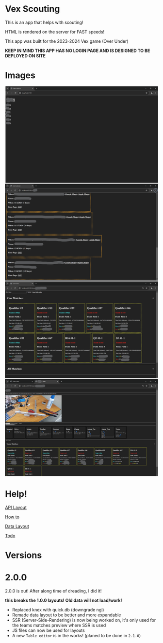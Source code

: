 # Vex Scouting

This is an app that helps with scouting!

HTML is rendered on the server for FAST speeds!

This app was built for the 2023-2024 Vex game (Over Under)

**KEEP IN MIND THIS APP HAS NO LOGIN PAGE AND IS DESIGNED TO BE DEPLOYED ON SITE**

# Images

![Bla](docs/imgs/main.png)
![Bla](docs/imgs/team.png)
![Bla](docs/imgs/time.png)
![Bla](docs/imgs/teamInfo.png)


# Help!

[API Layout](/docs/apiRoutes.md)

[How to](/docs/howTo.md)

[Data Layout](/docs/layout.md)

[Todo](/TODO.md)

# Versions

# 2.0.0

2.0.0 is out! After along time of dreading, I did it!

**this breaks the 1.0.0 layouts! Old data will not load/work!**

- Replaced knex with quick.db (downgrade ngl)
- Remade data layout to be better and more expandable
- SSR (Server-Side-Rendering) is now being worked on, it's only used for the teams matches preview where SSR is used
- JS files can now be used for layouts
- A new `Table editor` is in the works! (planed to be done in `2.1.0`)
